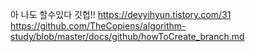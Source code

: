 아 나도 할수있다 깃헙!!
https://devyihyun.tistory.com/31
https://github.com/TheCopiens/algorithm-study/blob/master/docs/github/howToCreate_branch.md
